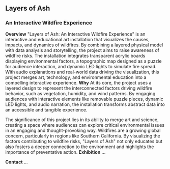 ## Layers of Ash
### An Interactive Wildfire Experience


**Overview**
"Layers of Ash: An Interactive Wildfire Experience" is an interactive and educational art installation that visualizes the causes, impacts, and dynamics of wildfires. By combining a layered physical model with data analysis and storytelling, the project aims to raise awareness of wildfire risks. The installation integrates transparent acrylic boards displaying environmental factors, a topographic map designed as a puzzle for audience interaction, and dynamic LED lights to simulate fire spread. With audio explanations and real-world data driving the visualization, this project merges art, technology, and environmental education into a compelling interactive experience.
**Why**
At its core, the project uses a layered design to represent the interconnected factors driving wildfire behavior, such as vegetation, humidity, and wind patterns. By engaging audiences with interactive elements like removable puzzle pieces, dynamic LED lights, and audio narration, the installation transforms abstract data into an accessible and tangible experience.

The significance of this project lies in its ability to merge art and science, creating a space where audiences can explore critical environmental issues in an engaging and thought-provoking way. Wildfires are a growing global concern, particularly in regions like Southern California. By visualizing the factors contributing to wildfire risks, "Layers of Ash" not only educates but also fosters a deeper connection to the environment and highlights the importance of preventative action.
**Exhibition**
...

**Contact**
...

